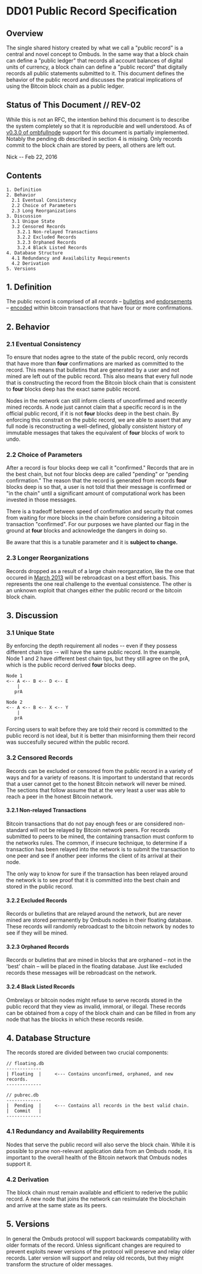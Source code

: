DD01 Public Record Specification
================================

Overview
--------
The single shared history created by what we call a "public record" is a central and novel concept to Ombuds.
In the same way that a block chain can define a "public ledger" that records all account balances of digital units of currency, a block chain can define a "public record" that digitally records all public statements submitted to it.
This document defines the behavior of the public record and discusses the pratical implications of using the Bitcoin block chain as a public ledger.


## Status of This Document // REV-02

While this is not an RFC, the intention behind this document is to describe the system completely so that it is reproducible and well understood. As of [v0.3.0 of ombfullnode](https://github.com/soapboxsys/ombfullnode/releases/tag/BETA_0_3_0) support for this document is partially implemented. Notably the pending db described in section 4 is missing. Only records commit to the block chain are stored by peers, all others are left out.

Nick -- Feb 22, 2016


## Contents
    1. Definition
    2. Behavior
      2.1 Eventual Consistency
      2.2 Choice of Parameters
      2.3 Long Reorganizations
    3. Discussion
      3.1 Unique State
      3.2 Censored Records  
        3.2.1 Non-relayed Transactions
        3.2.2 Excluded Records
        3.2.3 Orphaned Records
        3.2.4 Black Listed Records
    4. Database Structure
      4.1 Redundancy and Availability Requirements
      4.2 Derivation
    5. Versions


## 1. Definition

The public record is comprised of all *records* – [bulletins](/spec/bulletin) and [endorsements](/spec/endorsement) – [encoded](/spec/encode-formats) within bitcoin transactions that have four or more confirmations.  

   
## 2. Behavior

### 2.1 Eventual Consistency

To ensure that nodes agree to the state of the public record, only records that have more than **four** confirmations are marked as committed to the record.
This means that bulletins that are generated by a user and not mined are left out of the public record.
This also means that every full node that is constructing the record from the Bitcoin block chain that is consistent to **four** blocks deep has the exact same public record.

Nodes in the network can still inform clients of unconfirmed and recently mined records. 
A node just cannot claim that a specific record is in the official public record, if it is not **four** blocks deep in the best chain.
By enforcing this constrait on the public record, we are able to assert that any full node is reconstructing a well-defined, globally consistent history of immutable messages that takes the equivalent of **four** blocks of work to undo.

### 2.2 Choice of Parameters

After a record is four blocks deep we call it "confirmed."
Records that are in the best chain, but not four blocks deep are called "pending" or "pending confirmation."
The reason that the record is generated from records **four** blocks deep is so that, a user is not told that their message is confirmed or "in the chain" until a significant amount of computational work has been invested in those messages.

There is a tradeoff between speed of confirmation and security that comes from waiting for more blocks in the chain before considering a bitcoin transaction "confirmed".
For our purposes we have planted our flag in the ground at **four** blocks and acknowledge the dangers in doing so. 

Be aware that this is a tunable parameter and it is **subject to change.**

### 2.3 Longer Reorganizations

Records dropped as a result of a large chain reorganzation, like the one that occured in [March 2013](https://github.com/bitcoin/bips/blob/master/bip-0050.mediawiki) will be rebroadcast on a best effort basis.
This represents the one real challenge to the eventual consistence.
The other is an unknown exploit that changes either the public record or the bitcoin block chain.


## 3. Discussion

### 3.1 Unique State
By enforcing the depth requirement all nodes -- even if they possess different chain tips -- will have the same public record.
In the example, Node 1 and 2 have different best chain tips, but they still agree on the prA, which is the public record derived **four** blocks deep.


    Node 1
    <-- A <-- B <-- D <-- E
        |
       prA

    Node 2
    <-- A <-- B <-- X <-- Y
        |  
       prA 

Forcing users to wait before they are told their record is committed to the public record is not ideal, but it is better than misinforming them their record was succesfully secured within the public record.

### 3.2 Censored Records

Records can be excluded or censored from the public record in a variety of ways and for a variety of reasons.
It is important to understand that records that a user cannot get to the honest Bitcoin network will never be mined.
The sections that follow assume that at the very least a user was able to reach a peer in the honest Bitcoin network.

#### 3.2.1 Non-relayed Transactions

Bitcoin transactions that do not pay enough fees or are considered non-standard will not be relayed by Bitcoin network peers.
For records submitted to peers to be mined, the containing transaction must conform to the networks rules.
The common, if insecure technique, to determine if a transaction has been relayed into the network is to submit the transaction to one peer and see if another peer informs the client of its arrival at their node.

The only way to know for sure if the transaction has been relayed around the network is to see proof that it is committed into the best chain and stored in the public record.

#### 3.2.2 Excluded Records

Records or bulletins that are relayed around the network, but are never mined are stored permanently by Ombuds nodes in their floating database. 
These records will randomly rebroadcast to the bitcoin network by nodes to see if they will be mined. 

#### 3.2.3 Orphaned Records

Records or bulletins that are mined in blocks that are orphaned – not in the 'best' chain – will be placed in the floating database.
Just like excluded records these messages will be rebroadcast on the network.

#### 3.2.4 Black Listed Records

Ombrelays or bitcoin nodes might refuse to serve records stored in the public record that they view as invalid, immoral, or illegal.
These records can be obtained from a copy of the block chain and can be filled in from any node that has the blocks in which these records reside.

## 4. Database Structure

The records stored are divided between two crucial components:

    // floating.db
    -------------
    | Floating  |     <--- Contains unconfirmed, orphaned, and new records.
    -------------

    // pubrec.db
    -------------
    |  Pending  |     <--- Contains all records in the best valid chain.
    |  Commit   |
    -------------

### 4.1 Redundancy and Availability Requirements

Nodes that serve the public record will also serve the block chain.
While it is possible to prune non-relevant application data from an Ombuds node, it is important to the overall health of the Bitcoin network that Ombuds nodes support it.

### 4.2 Derivation 

The block chain must remain available and efficient to rederive the public record.
A new node that joins the network can resimulate the blockchain and arrive at the same state as its peers.

## 5. Versions

In general the Ombuds protocol will support backwards compatability with older formats of the record.
Unless significant changes are required to prevent exploits newer versions of the protocol will preserve and relay older records.
Later version will support and relay old records, but they might transform the structure of older messages.


